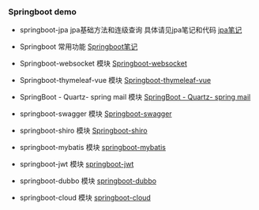 ### Springboot demo
   - springboot-jpa jpa基础方法和连级查询 具体请见jpa笔记和代码
        [jpa笔记](https://github.com/mood321/springboot-demo/blob/master/springbootjpa/%E7%AC%94%E8%AE%B0.md)
      
   - Springboot 常用功能
        [Springboot笔记](https://github.com/mood321/springboot-demo/blob/master/springboot/%E7%AC%94%E8%AE%B0.md)
      
   - Springboot-websocket 模块
       [Springboot-websocket](https://github.com/mood321/springboot-demo/tree/master/springboot-websocket)
      
   - Springboot-thymeleaf-vue 模块
       [Springboot-thymeleaf-vue](https://github.com/mood321/springboot-demo/blob/master/springboot-thymeleaf-vue/%E7%AC%94%E8%AE%B0.md)
      
   - SpringBoot - Quartz- spring mail 模块
       [SpringBoot - Quartz- spring mail](https://github.com/mood321/springboot-demo/blob/master/springboot-quartz-mail/%E7%AC%94%E8%AE%B0.md)
      
   - springboot-swagger 模块
       [Springboot-swagger](https://github.com/mood321/springboot-demo/blob/master/springboot-swagger/%E7%AC%94%E8%AE%B0.md)
      
   - springboot-shiro 模块
       [Springboot-shiro](https://github.com/mood321/springboot-demo/blob/master/springboot-shiro/%E7%AC%94%E8%AE%B0.md)
      
   - springboot-mybatis 模块
       [springboot-mybatis](https://github.com/mood321/springboot-demo/blob/master/springboot-mybatis/%E7%AC%94%E8%AE%B0.md)
      
   - springboot-jwt 模块
       [springboot-jwt](https://github.com/mood321/springboot-demo/blob/master/springboot-jwt/%E7%AC%94%E8%AE%B0.md)
      
   - springboot-dubbo 模块
       [springboot-dubbo](https://github.com/mood321/springboot-demo/blob/master/springboot-dubbo/%E7%AC%94%E8%AE%B0.md)
      
   - springboot-cloud 模块
       [springboot-cloud](https://github.com/mood321/springboot-demo/blob/master/springboot-cloud/%E7%AC%94%E8%AE%B0.md)
      
    
    